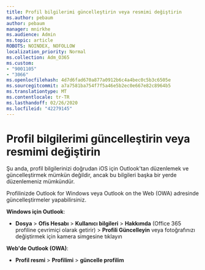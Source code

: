 ```yaml
---
title: Profil bilgilerimi güncelleştirin veya resmimi değiştirin
ms.author: pebaum
author: pebaum
manager: mnirkhe
ms.audience: Admin
ms.topic: article
ROBOTS: NOINDEX, NOFOLLOW
localization_priority: Normal
ms.collection: Adm_O365
ms.custom:
- "9001105"
- "3066"
ms.openlocfilehash: 4d7d6fad670a877a0912b6c4a4bec0c5b3c6505e
ms.sourcegitcommit: a7a7581ba754f7f5a46e5b2ec0e667e82c8964b5
ms.translationtype: MT
ms.contentlocale: tr-TR
ms.lasthandoff: 02/26/2020
ms.locfileid: "42279145"
---
```

# <a name="update-my-profile-information-or-change-my-picture"></a>Profil bilgilerimi güncelleştirin veya resmimi değiştirin

Şu anda, profil bilgilerinizi doğrudan iOS için Outlook'tan düzenlemek ve güncelleştirmek mümkün değildir, ancak bu bilgileri başka bir yerde düzenlemeniz mümkündür. 

Profilinizde Outlook for Windows veya Outlook on the Web (OWA) adresinde güncelleştirmeler yapabilirsiniz. 

**Windows için Outlook**: 

- **Dosya** > **Ofis Hesabı** > **Kullanıcı bilgileri** > **Hakkımda** (Office 365 profiline çevrimiçi olarak getirir) > **Profili Güncelleyin** veya fotoğrafınızı değiştirmek için kamera simgesine tıklayın  
  
**Web'de Outlook (OWA)**: 

- **Profil resmi** > **Profilimi** > **güncelle profilim**
